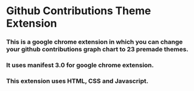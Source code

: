 # Github Contributions Theme Extension

### This is a google chrome extension in which you can change your github contributions graph chart to 23 premade themes.

### It uses manifest 3.0 for google chrome extension.

### This extension uses HTML, CSS and Javascript.
